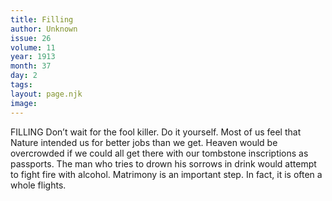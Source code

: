 ```yaml
---
title: Filling
author: Unknown
issue: 26
volume: 11
year: 1913
month: 37
day: 2
tags:
layout: page.njk
image:
---
```

FILLING   Don’t wait for the fool killer. Do it yourself.    Most of us feel that Nature intended us for better jobs than we get.    Heaven would be overcrowded if we could all get there with our tombstone inscriptions as passports.    The man who tries to drown his sorrows in drink would attempt to fight fire with alcohol.    Matrimony is an important step. In fact, it is often a whole flights. 
